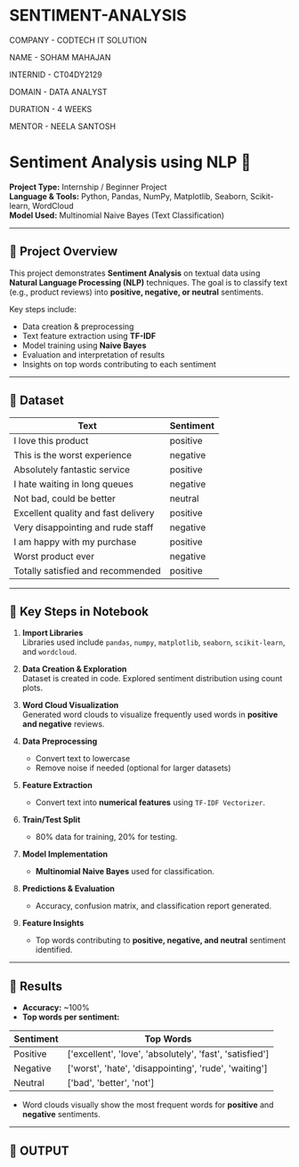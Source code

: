 # SENTIMENT-ANALYSIS

COMPANY - CODTECH IT SOLUTION

NAME - SOHAM MAHAJAN

INTERNID - CT04DY2129

DOMAIN - DATA ANALYST

DURATION - 4 WEEKS

MENTOR - NEELA SANTOSH

# Sentiment Analysis using NLP 📝

**Project Type:** Internship / Beginner Project  
**Language & Tools:** Python, Pandas, NumPy, Matplotlib, Seaborn, Scikit-learn, WordCloud  
**Model Used:** Multinomial Naive Bayes (Text Classification)

---

## 🔹 Project Overview

This project demonstrates **Sentiment Analysis** on textual data using **Natural Language Processing (NLP)** techniques. The goal is to classify text (e.g., product reviews) into **positive, negative, or neutral** sentiments.  

Key steps include:

- Data creation & preprocessing  
- Text feature extraction using **TF-IDF**  
- Model training using **Naive Bayes**  
- Evaluation and interpretation of results  
- Insights on top words contributing to each sentiment  

---

## 🔹 Dataset


| Text                                | Sentiment |
|------------------------------------|-----------|
| I love this product                 | positive  |
| This is the worst experience        | negative  |
| Absolutely fantastic service        | positive  |
| I hate waiting in long queues       | negative  |
| Not bad, could be better            | neutral   |
| Excellent quality and fast delivery | positive  |
| Very disappointing and rude staff   | negative  |
| I am happy with my purchase         | positive  |
| Worst product ever                  | negative  |
| Totally satisfied and recommended  | positive  |


---

## 🔹 Key Steps in Notebook

1. **Import Libraries**  
   Libraries used include `pandas`, `numpy`, `matplotlib`, `seaborn`, `scikit-learn`, and `wordcloud`.

2. **Data Creation & Exploration**  
   Dataset is created in code. Explored sentiment distribution using count plots.

3. **Word Cloud Visualization**  
   Generated word clouds to visualize frequently used words in **positive and negative** reviews.

4. **Data Preprocessing**  
   - Convert text to lowercase  
   - Remove noise if needed (optional for larger datasets)

5. **Feature Extraction**  
   - Convert text into **numerical features** using `TF-IDF Vectorizer`.

6. **Train/Test Split**  
   - 80% data for training, 20% for testing.

7. **Model Implementation**  
   - **Multinomial Naive Bayes** used for classification.

8. **Predictions & Evaluation**  
   - Accuracy, confusion matrix, and classification report generated.  

9. **Feature Insights**  
   - Top words contributing to **positive, negative, and neutral** sentiment identified.

---

## 🔹 Results

- **Accuracy:** ~100% 
- **Top words per sentiment:**  

| Sentiment | Top Words |
|-----------|-----------|
| Positive  | ['excellent', 'love', 'absolutely', 'fast', 'satisfied'] |
| Negative  | ['worst', 'hate', 'disappointing', 'rude', 'waiting'] |
| Neutral   | ['bad', 'better', 'not'] |

- Word clouds visually show the most frequent words for **positive** and **negative** sentiments.

---

##  🔹 OUTPUT



